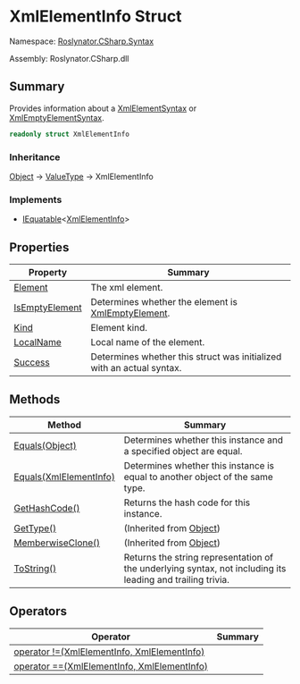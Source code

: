 # XmlElementInfo Struct

Namespace: [Roslynator.CSharp.Syntax](../README.md)

Assembly: Roslynator\.CSharp\.dll

## Summary

Provides information about a [XmlElementSyntax](https://docs.microsoft.com/en-us/dotnet/api/microsoft.codeanalysis.csharp.syntax.xmlelementsyntax) or [XmlEmptyElementSyntax](https://docs.microsoft.com/en-us/dotnet/api/microsoft.codeanalysis.csharp.syntax.xmlemptyelementsyntax)\.

```csharp
readonly struct XmlElementInfo
```

### Inheritance

[Object](https://docs.microsoft.com/en-us/dotnet/api/system.object) &#x2192; [ValueType](https://docs.microsoft.com/en-us/dotnet/api/system.valuetype) &#x2192; XmlElementInfo

### Implements

* [IEquatable](https://docs.microsoft.com/en-us/dotnet/api/system.iequatable-1)\<[XmlElementInfo](./README.md)>

## Properties

| Property | Summary |
| -------- | ------- |
| [Element](Element/README.md) | The xml element\. |
| [IsEmptyElement](IsEmptyElement/README.md) | Determines whether the element is [XmlEmptyElement](https://docs.microsoft.com/en-us/dotnet/api/microsoft.codeanalysis.csharp.syntaxkind.xmlemptyelement)\. |
| [Kind](Kind/README.md) | Element kind\. |
| [LocalName](LocalName/README.md) | Local name of the element\. |
| [Success](Success/README.md) | Determines whether this struct was initialized with an actual syntax\. |

## Methods

| Method | Summary |
| ------ | ------- |
| [Equals(Object)](Equals/README.md) | Determines whether this instance and a specified object are equal\. |
| [Equals(XmlElementInfo)](Equals/README.md) | Determines whether this instance is equal to another object of the same type\. |
| [GetHashCode()](GetHashCode/README.md) | Returns the hash code for this instance\. |
| [GetType()](https://docs.microsoft.com/en-us/dotnet/api/system.object.gettype) |  \(Inherited from [Object](https://docs.microsoft.com/en-us/dotnet/api/system.object)\) |
| [MemberwiseClone()](https://docs.microsoft.com/en-us/dotnet/api/system.object.memberwiseclone) |  \(Inherited from [Object](https://docs.microsoft.com/en-us/dotnet/api/system.object)\) |
| [ToString()](ToString/README.md) | Returns the string representation of the underlying syntax, not including its leading and trailing trivia\. |

## Operators

| Operator | Summary |
| -------- | ------- |
| [operator !=(XmlElementInfo, XmlElementInfo)](op_Inequality/README.md) | |
| [operator ==(XmlElementInfo, XmlElementInfo)](op_Equality/README.md) | |

